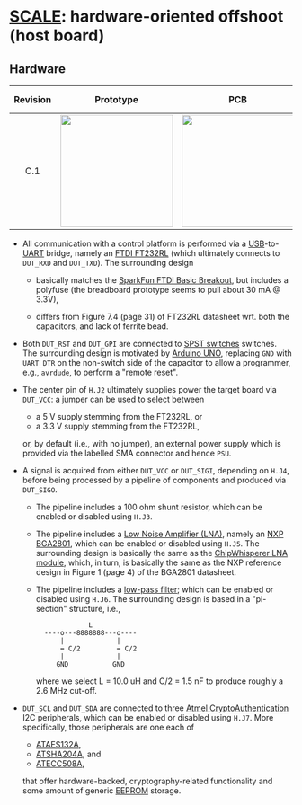 # [SCALE](http://www.github.com/danpage/scale): hardware-oriented offshoot (host board)

<!--- -------------------------------------------------------------------- --->

## Hardware 

Revision | Prototype                                                                                                 | PCB                                                                                           | Design files                                                                                                                                                                                                                 |
:------: | :-------------------------------------------------------------------------------------------------------: | :-------------------------------------------------------------------------------------------: | :--------------------------------------------------------------------------------------------------------------------------------------------------------------------------------------------------------------------------: |
C.1      | <a href='./image/board-prototype_rev_c.jpg'><img src='./image/board-prototype_rev_c.jpg' width='200'></a> | <a href='./image/board-pcb_rev_c.jpg'><img src='./image/board-pcb_rev_c.jpg' width='200'></a> | [schematic](./board.sch) (plus [PDF](./board.pdf)), [board](./board.brd), [BOM](./board.csv), [OSH Park (PCB)](http://www.oshpark.com/shared_projects/F13RPtpf), [Octopart (BOM)](http://www.octopart.com/bom-tool/LBFQutEU) |

- All communication with a control platform is performed via a
  [USB](http://en.wikipedia.org/wiki/USB)-to-[UART](http://en.wikipedia.org/wiki/Universal_asynchronous_receiver/transmitter)
  bridge, namely an
  [FTDI FT232RL](http://www.ftdichip.com/Support/Documents/DataSheets/ICs/DS_FT232R.pdf)
  (which ultimately connects to `DUT_RXD` and `DUT_TXD`).
  The surrounding design

  - basically matches the
    [SparkFun FTDI Basic Breakout](http://cdn.sparkfun.com/datasheets/BreakoutBoards/FTDI%20Basic-v22-3.3V.pdf),
    but includes a polyfuse (the breadboard prototype seems to pull about
    30 mA @ 3.3V),

  - differs from Figure 7.4 (page 31) of FT232RL datasheet wrt. both the 
    capacitors, and lack of ferrite bead.

- Both `DUT_RST` and `DUT_GPI` are connected to
  [SPST switches](http://en.wikipedia.org/wiki/Switch)
  switches.
  The surrounding design is motivated by 
  [Arduino UNO](http://www.arduino.cc/en/uploads/Main/arduino-uno-schematic.pdf),
  replacing `GND` with `UART_DTR` on the non-switch side of the capacitor
  to allow a programmer, e.g., `avrdude`, to perform a "remote reset".

- The center pin of `H.J2` ultimately supplies power the target board via 
  `DUT_VCC`: a jumper can be used to select between

  - a   5 V supply stemming from the FT232RL,
    or
  - a 3.3 V supply stemming from the FT232RL,

  or, by default (i.e., with no jumper), an external power supply which
  is provided via the labelled SMA connector and hence `PSU`.

- A signal is acquired from either `DUT_VCC` or `DUT_SIGI`, depending on
  `H.J4`, before being processed by a pipeline of components and produced
  via `DUT_SIGO`.

  - The pipeline includes a 
    100 ohm shunt resistor,
    which can be enabled or disabled using `H.J3`.

  - The pipeline includes a
    [Low Noise Amplifier (LNA)](http://en.wikipedia.org/wiki/Low-noise_amplifier),
    namely an
    [NXP BGA2801](http://www.nxp.com/documents/data_sheet/BGA2801.pdf),
    which can be enabled or disabled using `H.J5`.
    The surrounding design is basically the same as the
    [ChipWhisperer LNA module](http://wiki.newae.com/CW502_Low_Noise_Amplifier),
    which, in turn, is basically the same as the NXP reference design in
    Figure 1 (page 4) of the BGA2801 datasheet.
  
  - The pipeline includes a
    [low-pass filter](http://en.wikipedia.org/wiki/Low-pass_filter);
    which can be enabled or disabled using `H.J6`.
    The surrounding design is based in a "pi-section" structure, i.e.,
  
    ```
                 L
      ----o---8888888---o----
          |             |
          = C/2         = C/2
          |             |
         GND           GND
    ```
  
    where we select
    L   =  10.0 uH
    and
    C/2 =   1.5 nF
    to produce roughly a 2.6 MHz cut-off.

- `DUT_SCL` and `DUT_SDA` are connected to three
  [Atmel CryptoAuthentication](http://www.atmel.com/products/security-ics/cryptoauthentication)
  I2C peripherals, 
  which can be enabled or disabled using `H.J7`.
  More specifically, those peripherals are one each of

  - [ATAES132A](http://www.atmel.com/Images/Atmel-8914-CryptoAuth-ATAES132A-Datasheet.pdf),
  - [ATSHA204A](http://www.atmel.com/images/Atmel-8885-CryptoAuth-ATSHA204A-Datasheet.pdf),
    and
  - [ATECC508A](http://www.atmel.com/Images/Atmel-8923S-CryptoAuth-ATECC508A-Datasheet-Summary.pdf),

  that offer hardware-backed, cryptography-related functionality and
  some amount of generic 
  [EEPROM](http://en.wikipedia.org/wiki/EEPROM)
  storage.

<!--- -------------------------------------------------------------------- --->
